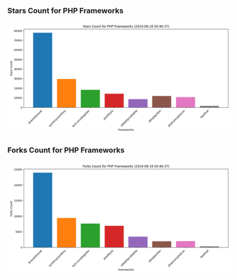 ### Stars Count for PHP Frameworks

![Stars Chart](./archive/charts/20240818004637_stars_count.png)

### Forks Count for PHP Frameworks

![Forks Chart](./archive/charts/20240818004637_forks_count.png)

